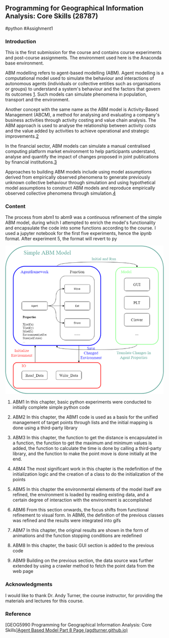 ## Programming for Geographical Information Analysis: Core Skills (28787)
#python #Assighment1

### Introduction
This is the first submission for the course and contains course experiments and post-course assignments. The environment used here is the Anaconda base environment.

ABM modelling refers to agent-based modelling (ABM). Agent modelling is a computational model used to simulate the behaviour and interactions of autonomous agents (individuals or collective entities such as organisations or groups) to understand a system's behaviour and the factors that govern its outcomes [1](https://en.wikipedia.org/wiki/Agent-based_model). Such models can simulate phenomena in population, transport and the environment.

Another concept with the same name as the ABM model is Activity-Based Management (ABCM), a method for analysing and evaluating a company's business activities through activity costing and value chain analysis. The ABM approach is used to analyse the relationship between activity costs and the value added by activities to achieve operational and strategic improvements.[2](https://corporatefinanceinstitute.com/resources/management/activity-based-management-abm/)

In the financial sector, ABM models can simulate a manual centralised computing platform market environment to help participants understand, analyse and quantify the impact of changes proposed in joint publications by financial institutions.[3](https://www2.deloitte.com/uk/en/pages/audit/articles/agent-based-modelling-for-central-clearing-risk.html)

Approaches to building ABM models include using model assumptions derived from empirically observed phenomena to generate previously unknown collective behaviour through simulation and using hypothetical model assumptions to construct ABM models and reproduce empirically observed collective phenomena through simulation.[4](https://math.libretexts.org/Bookshelves/Scientific_Computing_Simulations_and_Modeling/Book%3A_Introduction_to_the_Modeling_and_Analysis_of_Complex_Systems_(Sayama)/19%3A_AgentBased_Models/19.02%3A_Building_an_Agent-Based_Model)

### Content
The process from abm1 to abm9 was a continuous refinement of the simple ABM model, during which I attempted to enrich the model's functionality and encapsulate the code into some functions according to the course. I used a jupyter notebook for the first five experiments, hence the ipynb format. After experiment 5, the format will revert to py

![FlowChart](ABM.png "FlowChart")

1. ABM1
In this chapter, basic python experiments were conducted to initially complete simple python code

3. ABM2
In this chapter, the ABM1 code is used as a basis for the unified management of target points through lists and the initial mapping is done using a third-party library

5. ABM3
In this chapter, the function to get the distance is encapsulated in a function, the function to get the maximum and minimum values is added, the function to calculate the time is done by calling a third-party library, and the function to make the point move is done initially at the end.

7. ABM4
The most significant work in this chapter is the redefinition of the initialization logic and the creation of a class to do the initialization of the points

9. ABM5
In this chapter the environmental elements of the model itself are refined, the environment is loaded by reading existing data, and a certain degree of interaction with the environment is accomplished

11. ABM6
From this section onwards, the focus shifts from functional refinement to visual form. In ABM6, the definition of the previous classes was refined and the results were integrated into gifs

13. ABM7
In this chapter, the original results are shown in the form of animations and the function stopping conditions are redefined

15. ABM8
In this chapter, the basic GUI section is added to the previous code

17. ABM9
Building on the previous section, the data source was further extended by using a crawler method to fetch the point data from the web page

### Acknowledgments
I would like to thank Dr. Andy Turner, the course instructor, for providing the materials and lectures for this course.

### Reference

[GEOG5990 Programming for Geographical Information Analysis: Core Skills][Agent Based Model Part 8 Page (agdturner.github.io)](https://agdturner.github.io/GEOG5990/abm8/index.html)

